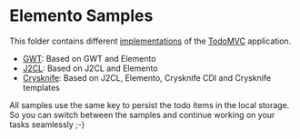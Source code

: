 # Elemento Samples

This folder contains different [implementations](https://hal.github.io/elemento/index.html) of the [TodoMVC](http://todomvc.com/) application. 
 
- [GWT](https://hal.github.io/elemento/gwt/index.html): Based on GWT and Elemento
- [J2CL](https://hal.github.io/elemento/j2cl/index.html): Based on J2CL and Elemento
- [Crysknife](https://hal.github.io/elemento/crysknife/index.html): Based on J2CL, Elemento, Crysknife CDI and Crysknife templates

All samples use the same key to persist the todo items in the local storage. So you can switch between the samples and continue working on your tasks seamlessly ;-)
